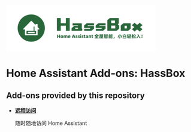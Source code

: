 <img width="400"  src="banner.png">

# Home Assistant Add-ons: HassBox

## Add-ons provided by this repository

- **[远程访问](/remote_access/README.md)**

  随时随地访问 Home Assistant
